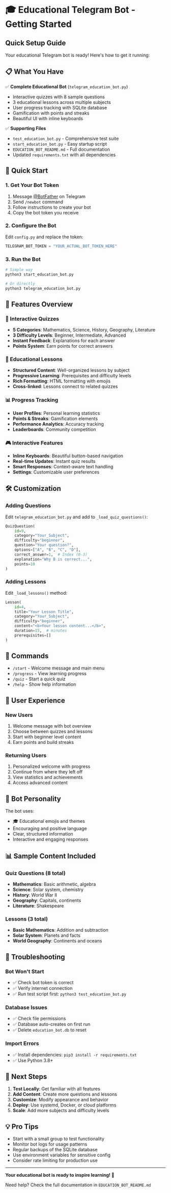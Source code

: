 # 🎓 Educational Telegram Bot - Getting Started

## Quick Setup Guide

Your educational Telegram bot is ready! Here's how to get it running:

## 📋 What You Have

✅ **Complete Educational Bot** (`telegram_education_bot.py`)
- Interactive quizzes with 8 sample questions
- 3 educational lessons across multiple subjects
- User progress tracking with SQLite database
- Gamification with points and streaks
- Beautiful UI with inline keyboards

✅ **Supporting Files**
- `test_education_bot.py` - Comprehensive test suite
- `start_education_bot.py` - Easy startup script
- `EDUCATION_BOT_README.md` - Full documentation
- Updated `requirements.txt` with all dependencies

## 🚀 Quick Start

### 1. Get Your Bot Token
1. Message [@BotFather](https://t.me/botfather) on Telegram
2. Send `/newbot` command
3. Follow instructions to create your bot
4. Copy the bot token you receive

### 2. Configure the Bot
Edit `config.py` and replace the token:
```python
TELEGRAM_BOT_TOKEN = "YOUR_ACTUAL_BOT_TOKEN_HERE"
```

### 3. Run the Bot
```bash
# Simple way
python3 start_education_bot.py

# Or directly
python3 telegram_education_bot.py
```

## 🎯 Features Overview

### 📝 Interactive Quizzes
- **5 Categories**: Mathematics, Science, History, Geography, Literature
- **3 Difficulty Levels**: Beginner, Intermediate, Advanced
- **Instant Feedback**: Explanations for each answer
- **Points System**: Earn points for correct answers

### 📖 Educational Lessons
- **Structured Content**: Well-organized lessons by subject
- **Progressive Learning**: Prerequisites and difficulty levels
- **Rich Formatting**: HTML formatting with emojis
- **Cross-linked**: Lessons connect to related quizzes

### 📊 Progress Tracking
- **User Profiles**: Personal learning statistics
- **Points & Streaks**: Gamification elements
- **Performance Analytics**: Accuracy tracking
- **Leaderboards**: Community competition

### 🎮 Interactive Features
- **Inline Keyboards**: Beautiful button-based navigation
- **Real-time Updates**: Instant quiz results
- **Smart Responses**: Context-aware text handling
- **Settings**: Customizable user preferences

## 🛠️ Customization

### Adding Questions
Edit `telegram_education_bot.py` and add to `_load_quiz_questions()`:
```python
QuizQuestion(
    id=9,
    category="Your_Subject",
    difficulty="beginner",
    question="Your question?",
    options=["A", "B", "C", "D"],
    correct_answer=1,  # Index (0-3)
    explanation="Why B is correct...",
    points=10
)
```

### Adding Lessons
Edit `_load_lessons()` method:
```python
Lesson(
    id=4,
    title="Your Lesson Title",
    category="Your_Subject",
    difficulty="beginner",
    content="<b>Your lesson content...</b>",
    duration=15,  # minutes
    prerequisites=[]
)
```

## 🔧 Commands

- `/start` - Welcome message and main menu
- `/progress` - View learning progress  
- `/quiz` - Start a quick quiz
- `/help` - Show help information

## 📱 User Experience

### New Users
1. Welcome message with bot overview
2. Choose between quizzes and lessons
3. Start with beginner level content
4. Earn points and build streaks

### Returning Users
1. Personalized welcome with progress
2. Continue from where they left off
3. View statistics and achievements
4. Access advanced content

## 🎨 Bot Personality

The bot uses:
- 🎓 Educational emojis and themes
- Encouraging and positive language
- Clear, structured information
- Interactive and engaging responses

## 📊 Sample Content Included

### Quiz Questions (8 total)
- **Mathematics**: Basic arithmetic, algebra
- **Science**: Solar system, chemistry
- **History**: World War II
- **Geography**: Capitals, continents
- **Literature**: Shakespeare

### Lessons (3 total)
- **Basic Mathematics**: Addition and subtraction
- **Solar System**: Planets and facts
- **World Geography**: Continents and oceans

## 🚨 Troubleshooting

### Bot Won't Start
- ✅ Check bot token is correct
- ✅ Verify internet connection
- ✅ Run test script first: `python3 test_education_bot.py`

### Database Issues
- ✅ Check file permissions
- ✅ Database auto-creates on first run
- ✅ Delete `education_bot.db` to reset

### Import Errors
- ✅ Install dependencies: `pip3 install -r requirements.txt`
- ✅ Use Python 3.8+ 

## 🎯 Next Steps

1. **Test Locally**: Get familiar with all features
2. **Add Content**: Create more questions and lessons
3. **Customize**: Modify appearance and behavior
4. **Deploy**: Use systemd, Docker, or cloud platforms
5. **Scale**: Add more subjects and difficulty levels

## 💡 Pro Tips

- Start with a small group to test functionality
- Monitor bot logs for usage patterns
- Regular backups of the SQLite database
- Use environment variables for sensitive config
- Consider rate limiting for production use

---

**Your educational bot is ready to inspire learning! 🌟**

Need help? Check the full documentation in `EDUCATION_BOT_README.md`